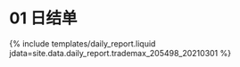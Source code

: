 # 01 日结单

{% include  templates/daily_report.liquid jdata=site.data.daily_report.trademax_205498_20210301 %}